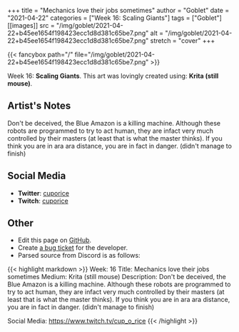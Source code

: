 +++
title =       "Mechanics love their jobs sometimes"
author =      "Goblet"
date =        "2021-04-22"
categories =  ["Week 16: Scaling Giants"]
tags =        ["Goblet"]
[[images]]
                      src = "/img/goblet/2021-04-22+b45ee1654f198423ecc1d8d381c65be7.png"
                      alt = "/img/goblet/2021-04-22+b45ee1654f198423ecc1d8d381c65be7.png"
                      stretch = "cover"
+++


{{< fancybox path="/" file="/img/goblet/2021-04-22+b45ee1654f198423ecc1d8d381c65be7.png" >}}


Week 16: **Scaling Giants**. This art was lovingly created using: **Krita (still mouse)**.

## Artist's Notes

Don't be deceived, the Blue Amazon is a killing machine. Although these robots are programmed to try to act human, they are infact very much controlled by their masters (at least that is what the master thinks). If you think you are in ara ara distance, you are in fact in danger. (didn't manage to finish)

## Social Media

- **Twitter**: [cuporice]()
- **Twitch**: [cuporice]()


## Other

- Edit this page on [GitHub](https://github.com/teaminkling/web-refresh/edit/main/blog/content/blog/goblet-week-16-7100.md).
- Create [a bug ticket](https://github.com/teaminkling/web-refresh/issues/new?assignees=&labels=bug&template=problem-report.md&title=) for the developer.
- Parsed source from Discord is as follows:

{{< highlight markdown >}}
Week: 16
Title: Mechanics love their jobs sometimes
Medium: Krita (still mouse)
Description: 
Don't be deceived, the Blue Amazon is a killing machine. Although these robots are programmed to try to act human, they are infact very much controlled by their masters (at least that is what the master thinks). If you think you are in ara ara distance, you are in fact in danger. (didn't manage to finish)

Social Media: 
https://www.twitch.tv/cup_o_rice
{{< /highlight >}}